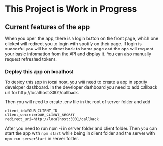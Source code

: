 # This Project is Work in Progress

## Current features of the app

When you open the app, there is a login button on the front page, which one clicked will redirect you to login with spotify on their page. If login is succesful you will be redirect back to home page and the app will request your basic information from the API and display it. You can also manually request refreshed tokens.

### Deploy this app on localhost

To deploy this app in local host, you will need to create a app in spotify developer dashboard. In the developer dashboard you need to add callback url for http://localhost:3001/callback. 

Then you will need to create .env file in the root of server folder and add
```
client_id=YOUR_CLIENT_ID
client_secret=YOUR_CLIENT_SECRET
redirect_uri=http://localhost:3001/callback
```

After you need to run npm -i in server folder and client folder. Then you can start the app with ``` npm start ``` while being in client folder and the server with ``` npm run serverStart ``` in server folder.
